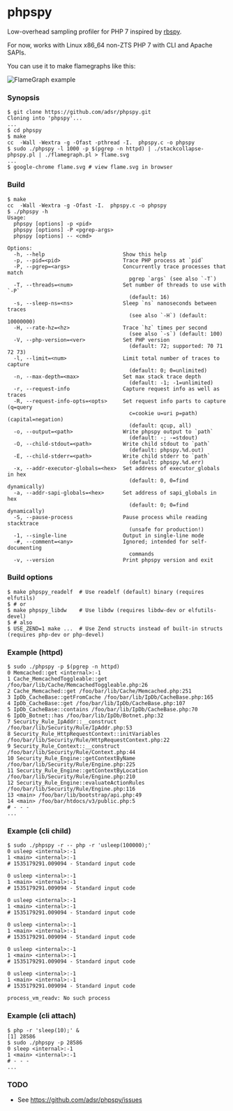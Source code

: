 # phpspy

Low-overhead sampling profiler for PHP 7 inspired by [rbspy][0].

For now, works with Linux x86_64 non-ZTS PHP 7 with CLI and Apache SAPIs.

You can use it to make flamegraphs like this:

![FlameGraph example](https://i.imgur.com/7DKdnmh.gif)

### Synopsis

    $ git clone https://github.com/adsr/phpspy.git
    Cloning into 'phpspy'...
    ...
    $ cd phpspy
    $ make
    cc  -Wall -Wextra -g -Ofast -pthread -I.  phpspy.c -o phpspy
    $ sudo ./phpspy -l 1000 -p $(pgrep -n httpd) | ./stackcollapse-phpspy.pl | ./flamegraph.pl > flame.svg
    ...
    $ google-chrome flame.svg # view flame.svg in browser

### Build

    $ make
    cc  -Wall -Wextra -g -Ofast -I.  phpspy.c -o phpspy
    $ ./phpspy -h
    Usage:
      phpspy [options] -p <pid>
      phpspy [options] -P <pgrep-args>
      phpspy [options] -- <cmd>

    Options:
      -h, --help                         Show this help
      -p, --pid=<pid>                    Trace PHP process at `pid`
      -P, --pgrep=<args>                 Concurrently trace processes that match
                                           pgrep `args` (see also `-T`)
      -T, --threads=<num>                Set number of threads to use with `-P`
                                           (default: 16)
      -s, --sleep-ns=<ns>                Sleep `ns` nanoseconds between traces
                                           (see also `-H`) (default: 10000000)
      -H, --rate-hz=<hz>                 Trace `hz` times per second
                                           (see also `-s`) (default: 100)
      -V, --php-version=<ver>            Set PHP version
                                           (default: 72; supported: 70 71 72 73)
      -l, --limit=<num>                  Limit total number of traces to capture
                                           (default: 0; 0=unlimited)
      -n, --max-depth=<max>              Set max stack trace depth
                                           (default: -1; -1=unlimited)
      -r, --request-info                 Capture request info as well as traces
      -R, --request-info-opts=<opts>     Set request info parts to capture (q=query
                                           c=cookie u=uri p=path) (capital=negation)
                                           (default: qcup, all)
      -o, --output=<path>                Write phpspy output to `path`
                                           (default: -; -=stdout)
      -O, --child-stdout=<path>          Write child stdout to `path`
                                           (default: phpspy.%d.out)
      -E, --child-stderr=<path>          Write child stderr to `path`
                                           (default: phpspy.%d.err)
      -x, --addr-executor-globals=<hex>  Set address of executor_globals in hex
                                           (default: 0, 0=find dynamically)
      -a, --addr-sapi-globals=<hex>      Set address of sapi_globals in hex
                                           (default: 0; 0=find dynamically)
      -S, --pause-process                Pause process while reading stacktrace
                                           (unsafe for production!)
      -1, --single-line                  Output in single-line mode
      -#, --comment=<any>                Ignored; intended for self-documenting
                                           commands
      -v, --version                      Print phpspy version and exit

### Build options

    $ make phpspy_readelf  # Use readelf (default) binary (requires elfutils)
    $ # or
    $ make phpspy_libdw    # Use libdw (requires libdw-dev or elfutils-devel)
    $ # also
    $ USE_ZEND=1 make ...  # Use Zend structs instead of built-in structs (requires php-dev or php-devel)

### Example (httpd)

    $ sudo ./phpspy -p $(pgrep -n httpd)
    0 Memcached::get <internal>:-1
    1 Cache_MemcachedToggleable::get /foo/bar/lib/Cache/MemcachedToggleable.php:26
    2 Cache_Memcached::get /foo/bar/lib/Cache/Memcached.php:251
    3 IpDb_CacheBase::getFromCache /foo/bar/lib/IpDb/CacheBase.php:165
    4 IpDb_CacheBase::get /foo/bar/lib/IpDb/CacheBase.php:107
    5 IpDb_CacheBase::contains /foo/bar/lib/IpDb/CacheBase.php:70
    6 IpDb_Botnet::has /foo/bar/lib/IpDb/Botnet.php:32
    7 Security_Rule_IpAddr::__construct /foo/bar/lib/Security/Rule/IpAddr.php:53
    8 Security_Rule_HttpRequestContext::initVariables /foo/bar/lib/Security/Rule/HttpRequestContext.php:22
    9 Security_Rule_Context::__construct /foo/bar/lib/Security/Rule/Context.php:44
    10 Security_Rule_Engine::getContextByName /foo/bar/lib/Security/Rule/Engine.php:225
    11 Security_Rule_Engine::getContextByLocation /foo/bar/lib/Security/Rule/Engine.php:210
    12 Security_Rule_Engine::evaluateActionRules /foo/bar/lib/Security/Rule/Engine.php:116
    13 <main> /foo/bar/lib/bootstrap/api.php:49
    14 <main> /foo/bar/htdocs/v3/public.php:5
    # - - -
    ...

### Example (cli child)

    $ sudo ./phpspy -r -- php -r 'usleep(100000);'
    0 usleep <internal>:-1
    1 <main> <internal>:-1
    # 1535179291.009094 - Standard input code
    
    0 usleep <internal>:-1
    1 <main> <internal>:-1
    # 1535179291.009094 - Standard input code
    
    0 usleep <internal>:-1
    1 <main> <internal>:-1
    # 1535179291.009094 - Standard input code
    
    0 usleep <internal>:-1
    1 <main> <internal>:-1
    # 1535179291.009094 - Standard input code
    
    0 usleep <internal>:-1
    1 <main> <internal>:-1
    # 1535179291.009094 - Standard input code
    
    0 usleep <internal>:-1
    1 <main> <internal>:-1
    # 1535179291.009094 - Standard input code
    
    process_vm_readv: No such process

### Example (cli attach)

    $ php -r 'sleep(10);' &
    [1] 28586
    $ sudo ./phpspy -p 28586
    0 sleep <internal>:-1
    1 <main> <internal>:-1
    # - - -
    ...

### TODO

* See https://github.com/adsr/phpspy/issues

[0]: https://github.com/rbspy/rbspy
